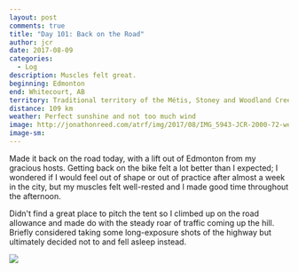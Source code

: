 ```yaml
---
layout: post
comments: true
title: "Day 101: Back on the Road"
author: jcr
date: 2017-08-09
categories:
  - Log
description: Muscles felt great.
beginning: Edmonton
end: Whitecourt, AB
territory: Traditional territory of the Métis, Stoney and Woodland Cree
distance: 109 km
weather: Perfect sunshine and not too much wind
image: http://jonathonreed.com/atrf/img/2017/08/IMG_5943-JCR-2000-72-web.jpg
image-sm:
---
```


Made it back on the road today, with a lift out of Edmonton from my gracious hosts. Getting back on the bike felt a lot better than I expected; I wondered if I would feel out of shape or out of practice after almost a week in the city, but my muscles felt well-rested and I made good time throughout the afternoon.

Didn't find a great place to pitch the tent so I climbed up on the road allowance and made do with the steady roar of traffic coming up the hill. Briefly considered taking some long-exposure shots of the highway but ultimately decided not to and fell asleep instead.

<img src="http://jonathonreed.com/atrf/img/2017/08/IMG_5953-JCR-2000-72-web.jpg">